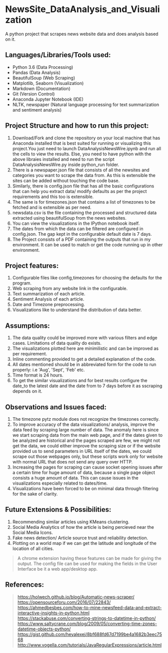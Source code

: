 # NewsSite_DataAnalysis_and_Visualization
A python project that scrapes news website data and does analysis based on it.

## Languages/Libraries/Tools used:

- Python 3.6 (Data Processing)
- Pandas (Data Analysis)
- BeautifulSoup (Web Scraping)
- Matplotlib, Seaborn  (Visualization)
- Markdown (Documentation)
- Git (Version Control)
- Anaconda Jupyter Notebook (IDE)
- NLTK, newspaper (Natural language processing for text summarization and sentiment analysis)

## Project Structure and how to run this project:

1. Download/Fork and clone the repository on your local machine that has Anaconda installed that is best suited for running or visualizing this project.You just need to launch DataAnalysisNewsWire.ipynb and run all the cells to view the results. Else, you need to have python with the above libraies installed and need to run the script DataAnalysisNewsWire.py inside python_run folder.
2. There is a newspaper.json file that consists of all the newsites and categories you want to scrape the data from. As this is extensible the sites can be added without touching the code base.
3. Similarly, there is config.json file that has all the basic configurations that can help you extract data/ modify defaults as per the 
project requirements and this too is extensible.
4. The same is for timezones.json that contains a list of timezones to be fetched and is extensible as per need.
5. newsdata.csv is the file containing the processed and structured data extracted using beautifulSoup from the news websites.
6. You can view the visualizations in the IPython notebook itself.
7. The dates from which the data can be filtered are configured in config.json. The gap kept in the configurable default date is 7 days.
8. The Project consists of a PDF containing the outputs that run in my environment. It can be used to match or get the code running up in other environment.

## Project features:

1. Configurable files like config,timezones for choosing the defaults for the program.
2. Web scraping from any website link in the configurable.
3. Text summarization of each article.
4. Sentiment Analysis of each article.
5. Date and Timezone preprocessing.
6. Visualizations like  to understand the distribution of data better.

## Assumptions:

1. The data quality could be improved more with various filters and edge cases. Limitations of data quality do exists.
2. The visualizations plotted here are minimilistic and can be improved as per requirement. 
3. Inline commenting provided to get a detailed explanation of the code.
4. All dates mentioned should be in abbreviated form for the code to run properly: i.e 'Aug', 'Sept', 'Feb' etc. 
5. Time format is 24 hours.
6. To get the similar visualizations and for best results configure the date_to the latest date and the date from to 7 days before it as sscraping depends on it.

## Observations and Issues faced:

1. The timezone pytz module does not recognize the timezones correctly.
2. To improve accuracy of the data visualizations/ analysis, improve the data feed by scraping large number of data. The anomaly here is since we start scraping data from the main web page, and if the dates given to be analyzed are historical and the pages scraped are few, we might not get the data, we could either improve the scraping size or if the website provided us to send parameters in URL itself of the dates, we could scrape out those webpages only, but these scripts work only for website with normal URL that does not send any query over HTTP. 
3. Increasing the pages for scraping can cause socket opening issues after a certain time for huge amount of data, because a single page object consists a huge amount of data. This can cause issues in the visualizations especially related to dates/time.
5. Visualizations have been forced to be on minimal data through filtering for the sake of clarity.

## Future Extensions & Possibilities:

1. Recommending similar articles using KMeans clustering.
2. Social Media Analytics of how the article is being percieved near the Social Media Icons.
3. Fake news detection/ Article source trust and reliability detection.
4. Plotting on a world map if we can get the latitude and longitude of the location of all cities.

 > A chrome extension having these features can be made for giving the output. The config file can be used for making the fields in the User Interface be it a web app/desktop app.
 
 ## References:
  > https://holwech.github.io/blog/Automatic-news-scraper/
  > https://opensourceforu.com/2016/07/22843/
  > https://ahmedbesbes.com/how-to-mine-newsfeed-data-and-extract-interactive-insights-in-python.html
  > https://stackabuse.com/converting-strings-to-datetime-in-python/
  > https://www.saltycrane.com/blog/2009/05/converting-time-zones-datetime-objects-python/
  > https://gist.github.com/heyalexej/8bf688fd67d7199be4a1682b3eec7568
  > http://www.vogella.com/tutorials/JavaRegularExpressions/article.html
